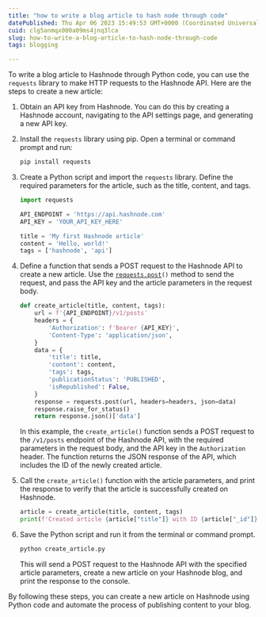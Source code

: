 ```yaml
---
title: "how to write a blog article to hash node through code"
datePublished: Thu Apr 06 2023 15:49:53 GMT+0000 (Coordinated Universal Time)
cuid: clg5anmqx000a09ms4jnq3lca
slug: how-to-write-a-blog-article-to-hash-node-through-code
tags: blogging

---
```


To write a blog article to Hashnode through Python code, you can use the `requests` library to make HTTP requests to the Hashnode API. Here are the steps to create a new article:

1. Obtain an API key from Hashnode. You can do this by creating a Hashnode account, navigating to the API settings page, and generating a new API key.
    
2. Install the `requests` library using pip. Open a terminal or command prompt and run:
    
    ```python
    pip install requests
    ```
    
3. Create a Python script and import the `requests` library. Define the required parameters for the article, such as the title, content, and tags.
    
    ```python
    import requests
    
    API_ENDPOINT = 'https://api.hashnode.com'
    API_KEY = 'YOUR_API_KEY_HERE'
    
    title = 'My first Hashnode article'
    content = 'Hello, world!'
    tags = ['hashnode', 'api']
    ```
    
4. Define a function that sends a POST request to the Hashnode API to create a new article. Use the [`requests.post`](http://requests.post)`()` method to send the request, and pass the API key and the article parameters in the request body.
    
    ```python
    def create_article(title, content, tags):
        url = f'{API_ENDPOINT}/v1/posts'
        headers = {
            'Authorization': f'Bearer {API_KEY}',
            'Content-Type': 'application/json',
        }
        data = {
            'title': title,
            'content': content,
            'tags': tags,
            'publicationStatus': 'PUBLISHED',
            'isRepublished': False,
        }
        response = requests.post(url, headers=headers, json=data)
        response.raise_for_status()
        return response.json()['data']
    ```
    
    In this example, the `create_article()` function sends a POST request to the `/v1/posts` endpoint of the Hashnode API, with the required parameters in the request body, and the API key in the `Authorization` header. The function returns the JSON response of the API, which includes the ID of the newly created article.
    
5. Call the `create_article()` function with the article parameters, and print the response to verify that the article is successfully created on Hashnode.
    
    ```python
    article = create_article(title, content, tags)
    print(f'Created article {article["title"]} with ID {article["_id"]}')
    ```
    
6. Save the Python script and run it from the terminal or command prompt.
    
    ```python
    python create_article.py
    ```
    
    This will send a POST request to the Hashnode API with the specified article parameters, create a new article on your Hashnode blog, and print the response to the console.
    

By following these steps, you can create a new article on Hashnode using Python code and automate the process of publishing content to your blog.
